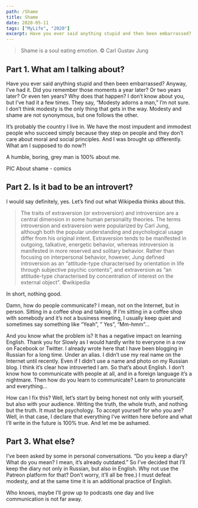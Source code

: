 ```yaml
---
path: /Shame
title: Shame
date: 2020-05-11
tags: ["MyLife", "2020"]
excerpt: Have you ever said anything stupid and then been embarrassed? Anyway, I’ve had it. Did you remember those moments a year later? Or two years later? Or even ten years? Why does that happen?
---
```


> Shame is a soul eating emotion.
> © Carl Gustav Jung

## Part 1. What am I talking about?

Have you ever said anything stupid and then been embarrassed? Anyway, I’ve had it. Did you remember those moments a year later? Or two years later? Or even ten years? Why does that happen?
I don’t know about you, but I’ve had it a few times. They say, “Modesty adorns a man,” I’m not sure. I don’t think modesty is the only thing that gets in the way. Modesty and shame are not synonymous, but one follows the other.

It’s probably the country I live in. We have the most impudent and immodest people who succeed simply because they step on people and they don’t care about moral and social principles. And I was brought up differently. What am I supposed to do now?!

A humble, boring, grey man is 100% about me.

PIC
About shame - comics

## Part 2. Is it bad to be an introvert?

I would say definitely, yes. Let’s find out what Wikipedia thinks about this.

> The traits of extraversion (or extroversion) and introversion are a central dimension in some human personality theories. The terms introversion and extraversion were popularized by Carl Jung, although both the popular understanding and psychological usage differ from his original intent. Extraversion tends to be manifested in outgoing, talkative, energetic behavior, whereas introversion is manifested in more reserved and solitary behavior. Rather than focusing on interpersonal behavior, however, Jung defined introversion as an “attitude-type characterised by orientation in life through subjective psychic contents”, and extraversion as “an attitude-type characterised by concentration of interest on the external object”.
> ©wikipedia

In short, nothing good.

Damn, how do people communicate? I mean, not on the Internet, but in person. Sitting in a coffee shop and talking. If I’m sitting in a coffee shop with somebody and it’s not a business meeting, I usually keep quiet and sometimes say something like “Yeah”, ” Yes”, “Mm-hmm”…

And you know what the problem is? It has a negative impact on learning English. Thank you for Slowly as I would hardly write to everyone in a row on Facebook or Twitter.
I already wrote here that I have been blogging in Russian for a long time. Under an alias. I didn’t use my real name on the Internet until recently. Even if I didn’t use a name and photo on my Russian blog. I think it’s clear how introverted I am.
So that’s about English. I don’t know how to communicate with people at all, and in a foreign language it’s a nightmare. Then how do you learn to communicate? Learn to pronunciate and everything…

How can I fix this? Well, let’s start by being honest not only with yourself, but also with your audience. Writing the truth, the whole truth, and nothing but the truth. It must be psychology. To accept yourself for who you are?
Well, in that case, I declare that everything I’ve written here before and what I’ll write in the future is 100% true. And let me be ashamed.

## Part 3. What else?

I’ve been asked by some in personal conversations. “Do you keep a diary? What do you mean? I mean, it’s already outdated.”
So I’ve decided that I’ll keep the diary not only in Russian, but also in English. Why not use the Patreon platform for that? Don’t worry, it’ll all be free.)
I must defeat modesty, and at the same time it is an additional practice of English.

Who knows, maybe I’ll grow up to podcasts one day and live communication is not far away.
